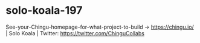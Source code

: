 # solo-koala-197
See-your-Chingu-homepage-for-what-project-to-build -> https://chingu.io/ | Solo Koala | Twitter: https://twitter.com/ChinguCollabs
